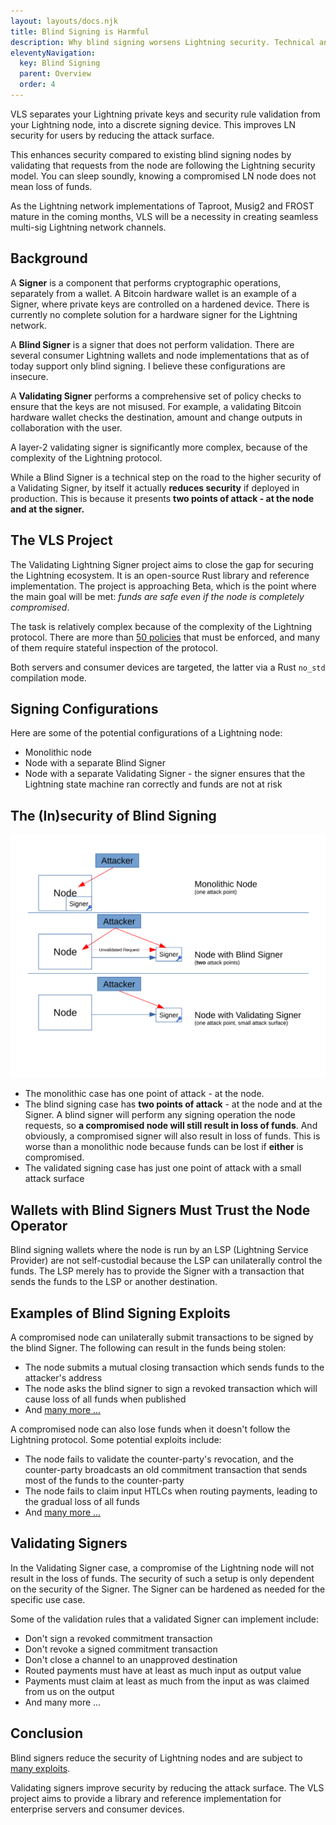 ```yaml
---
layout: layouts/docs.njk
title: Blind Signing is Harmful
description: Why blind signing worsens Lightning security. Technical analysis of vulnerabilities and how VLS validation prevents fund loss.
eleventyNavigation:
  key: Blind Signing
  parent: Overview
  order: 4
---
```


VLS separates your Lightning private keys and security rule validation from your Lightning node, into a discrete signing device. This improves LN security for users by reducing the attack surface.

This enhances security compared to existing blind signing nodes by validating that requests from the node are following the Lightning security model. You can sleep soundly, knowing a compromised LN node does not mean loss of funds.

As the Lightning network implementations of Taproot, Musig2 and FROST mature in the coming months, VLS will be a necessity in creating seamless multi-sig Lightning network channels.

## Background

A **Signer** is a component that performs cryptographic operations, separately from a wallet. A Bitcoin hardware wallet is an example of a Signer, where private keys are controlled on a hardened device. There is currently no complete solution for a hardware signer for the Lightning network.

A **Blind Signer** is a signer that does not perform validation. There are several consumer Lightning wallets and node implementations that as of today support only blind signing. I believe these configurations are insecure.

A **Validating Signer** performs a comprehensive set of policy checks to ensure that the keys are not misused. For example, a validating Bitcoin hardware wallet checks the destination, amount and change outputs in collaboration with the user.

A layer-2 validating signer is significantly more complex, because of the complexity of the Lightning protocol.

While a Blind Signer is a technical step on the road to the higher security of a Validating Signer, by itself it actually **reduces security** if deployed in production. This is because it presents **two points of attack - at the node and at the signer.**

## The VLS Project

The Validating Lightning Signer project aims to close the gap for securing the Lightning ecosystem. It is an open-source Rust library and reference implementation. The project is approaching Beta, which is the point where the main goal will be met: _funds are safe even if the node is completely compromised_.

The task is relatively complex because of the complexity of the Lightning protocol. There are more than [50 policies](../security/policy-controls.md) that must be enforced, and many of them require stateful inspection of the protocol.

Both servers and consumer devices are targeted, the latter via a Rust `no_std` compilation mode.

## Signing Configurations

Here are some of the potential configurations of a Lightning node:

* Monolithic node
* Node with a separate Blind Signer
* Node with a separate Validating Signer - the signer ensures that the Lightning state machine ran correctly and funds are not at risk

## The (In)security of Blind Signing

<img src="../assets/blind-signing-diagram.svg" class="theme-toggle-image" alt="Comparison diagram showing security vulnerabilities of blind signing versus validating signing, illustrating two points of attack versus one">

* The monolithic case has one point of attack - at the node.
* The blind signing case has **two points of attack** - at the node and at the Signer. A blind signer will perform any signing operation the node requests, so **a compromised node will still result in loss of funds**. And obviously, a compromised signer will also result in loss of funds. This is worse than a monolithic node because funds can be lost if **either** is compromised.
* The validated signing case has just one point of attack with a small attack surface

## Wallets with Blind Signers Must Trust the Node Operator

Blind signing wallets where the node is run by an LSP (Lightning Service Provider) are not self-custodial because the LSP can unilaterally control the funds. The LSP merely has to provide the Signer with a transaction that sends the funds to the LSP or another destination.

## Examples of Blind Signing Exploits

A compromised node can unilaterally submit transactions to be signed by the blind Signer.  The following can result in the funds being stolen:

* The node submits a mutual closing transaction which sends funds to the attacker's address
* The node asks the blind signer to sign a revoked transaction which will cause loss of all funds when published
* And [many more ...](../security/potential-exploits)

A compromised node can also lose funds when it doesn't follow the Lightning protocol. Some potential exploits include:

* The node fails to validate the counter-party's revocation, and the counter-party broadcasts an old commitment transaction that sends most of the funds to the counter-party
* The node fails to claim input HTLCs when routing payments, leading to the gradual loss of all funds
* And [many more ...](../security/potential-exploits)

## Validating Signers

In the Validating Signer case, a compromise of the Lightning node will not result in the loss of funds. The security of such a setup is only dependent on the security of the Signer. The Signer can be hardened as needed for the specific use case.

Some of the validation rules that a validated Signer can implement include:

* Don't sign a revoked commitment transaction
* Don't revoke a signed commitment transaction
* Don't close a channel to an unapproved destination
* Routed payments must have at least as much input as output value
* Payments must claim at least as much from the input as was claimed from us on the output
* And many more ...

## Conclusion

Blind signers reduce the security of Lightning nodes and are subject to [many exploits](../security/potential-exploits).

Validating signers improve security by reducing the attack surface. The VLS project aims to provide a library and reference implementation for enterprise servers and consumer devices.
